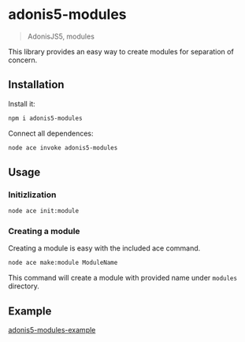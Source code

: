 # adonis5-modules
> AdonisJS5, modules

This library provides an easy way to create modules for separation of concern. 

## Installation
Install it:
```bash
npm i adonis5-modules
```

Connect all dependences:
```bash
node ace invoke adonis5-modules
```

## Usage

### Initizlization 

```bash
node ace init:module
```

### Creating a module 
Creating a module is easy with the included ace command.

```sh
node ace make:module ModuleName
```

This command will create a module with provided name under `modules` directory. 

## Example

[adonis5-modules-example](https://github.com/chanyeinthaw/adonis5-modules-example.git)